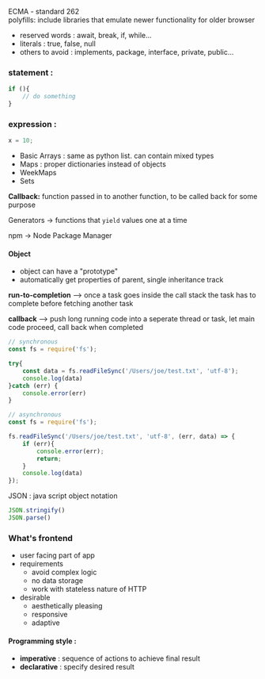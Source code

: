 ECMA - standard 262 <br>
polyfills: include libraries that emulate newer functionality for older browser

* reserved words : await, break, if, while...
* literals : true, false, null 
* others to avoid : implements, package, interface, private, public...

### statement : 
```js 
if (){
    // do something
}
```
### expression : 
```js 
x = 10; 
```

* Basic Arrays : same as python list. can contain mixed types
* Maps : proper dictionaries instead of objects
* WeekMaps 
* Sets

**Callback:** function passed in to another function, to be called back for some purpose 

Generators -> functions that `yield` values one at a time 

npm -> Node Package Manager 

#### Object 
* object can have a "prototype" 
* automatically get properties of parent, single inheritance track 

**run-to-completion** --> once a task goes inside the call stack the task has to complete before fetching another task 

**callback** --> push long running code into a seperate thread or task, let main code proceed, call back when completed 

```js
// synchronous 
const fs = require('fs'); 

try{
    const data = fs.readFileSync('/Users/joe/test.txt', 'utf-8');
    console.log(data)
}catch (err) {
    console.error(err)
}
```

```js
// asynchronous 
const fs = require('fs'); 

fs.readFileSync('/Users/joe/test.txt', 'utf-8', (err, data) => {
    if (err){
        console.error(err);
        return;
    }
    console.log(data)
});
```

JSON : java script object notation
```js
JSON.stringify()
JSON.parse()
```

### What's frontend
* user facing part of app 
* requirements 
    * avoid complex logic 
    * no data storage 
    * work with stateless nature of HTTP
* desirable 
    * aesthetically pleasing 
    * responsive 
    * adaptive 

#### Programming style :
* **imperative** : sequence of actions to achieve final result 
* **declarative** : specify desired result 

